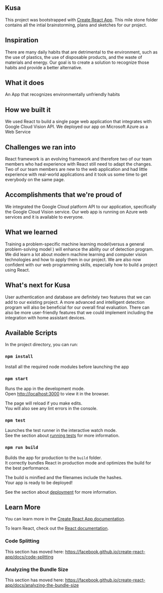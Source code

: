 ## Kusa
This project was bootstrapped with [Create React App](https://github.com/facebook/create-react-app). This mile stone folder contains all the intial brainstorming, plans and sketches for our project.

## Inspiration
There are many daily habits that are detrimental to the environment, such as the use of plastics, the use of disposable products, and the waste of materials and energy. Our goal is to create a solution to recognize those habits and provide a better alternative.

## What it does
An App that recognizes environmentally unfriendly habits

## How we built it
We used React to build a single page web application that integrates with Google Cloud Vision API. We deployed our app on Microsoft Azure as a Web Service

## Challenges we ran into
React framework is an evolving framework and therefore two of our team members who had experience with React still need to adapt the changes.  Two of our team members are new to the web application and had little experience with real-world applications and it took us some time to get everybody on the same page.

## Accomplishments that we're proud of

We integrated the Google Cloud platform API to our application, specifically the Google Cloud Vision service.
Our web app is running on Azure web services and it is available to everyone.

## What we learned
Training a problem-specific machine learning model(versus a general problem-solving model ) will enhance the ability our of detection program. We did learn a lot about modern machine learning and computer vision technologies and how to apply them in our project. We are also now confident with our web programming skills, especially how to build a project using React.

## What's next for Kusa
User authentication and database are definitely two features that we can add to our existing project. A more advanced and intelligent detection program will also be beneficial for our overall final evaluation. There can also be more user-friendly features that we could implement including the integration with home assistant devices.

## Available Scripts

In the project directory, you can run:

### `npm install`

Install all the required node modules before launching the app

### `npm start`

Runs the app in the development mode.<br>
Open [http://localhost:3000](http://localhost:3000) to view it in the browser.

The page will reload if you make edits.<br>
You will also see any lint errors in the console.

### `npm test`

Launches the test runner in the interactive watch mode.<br>
See the section about [running tests](https://facebook.github.io/create-react-app/docs/running-tests) for more information.

### `npm run build`

Builds the app for production to the `build` folder.<br>
It correctly bundles React in production mode and optimizes the build for the best performance.

The build is minified and the filenames include the hashes.<br>
Your app is ready to be deployed!

See the section about [deployment](https://facebook.github.io/create-react-app/docs/deployment) for more information.

## Learn More

You can learn more in the [Create React App documentation](https://facebook.github.io/create-react-app/docs/getting-started).

To learn React, check out the [React documentation](https://reactjs.org/).

### Code Splitting

This section has moved here: https://facebook.github.io/create-react-app/docs/code-splitting

### Analyzing the Bundle Size

This section has moved here: https://facebook.github.io/create-react-app/docs/analyzing-the-bundle-size

